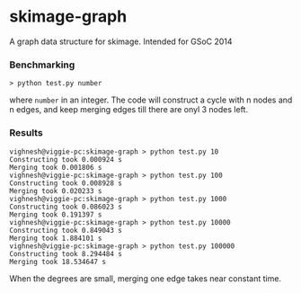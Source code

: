 skimage-graph
=============

A graph data structure for skimage. Intended for GSoC 2014

### Benchmarking
```shell
> python test.py number
```
where `number` in an integer.
The code will construct a cycle with n nodes and n edges, and keep merging edges till there are onyl 3 nodes left.


### Results

```shell
vighnesh@viggie-pc:skimage-graph > python test.py 10
Constructing took 0.000924 s
Merging took 0.001806 s
vighnesh@viggie-pc:skimage-graph > python test.py 100
Constructing took 0.008928 s
Merging took 0.020233 s
vighnesh@viggie-pc:skimage-graph > python test.py 1000
Constructing took 0.086023 s
Merging took 0.191397 s
vighnesh@viggie-pc:skimage-graph > python test.py 10000
Constructing took 0.849043 s
Merging took 1.884101 s
vighnesh@viggie-pc:skimage-graph > python test.py 100000
Constructing took 8.294484 s
Merging took 18.534647 s
```

When the degrees are small, merging one edge takes near constant time.
